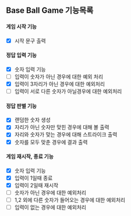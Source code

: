 ## Base Ball Game 기능목록

#### 게임 시작 기능

- [x] 시작 문구 출력

#### 정답 입력 기능

- [x] 숫자 입력 기능
- [ ] 입력이 숫자가 아닌 경우에 대한 예외 처리
- [x] 입력이 3자리가 아닌 경우에 대한 예외처리
- [ ] 입력이 서로 다른 숫자가 아닐경우에 대한 예외처리

#### 정답 판별 기능

- [x] 랜덤한 숫자 생성
- [x] 자리가 아닌 숫자만 맞힌 경우에 대해 볼 출력
- [x] 자리와 숫자가 맞는 경우에 대해 스트라이크 출력
- [x] 숫자를 모두 맞춘 경우에 결과 출력

#### 게임 재시작, 종료 기능

- [x] 숫자 입력 기능
- [x] 입력이 1일때 종료
- [x] 입력이 2일때 재시작
- [ ] 숫자가 아닌 경우에 대한 예외처리
- [ ] 1,2 외에 다른 숫자가 들어오는 경우에 대한 예외처리
- [ ] 입력이 없는 경우에 대한 예외처리
